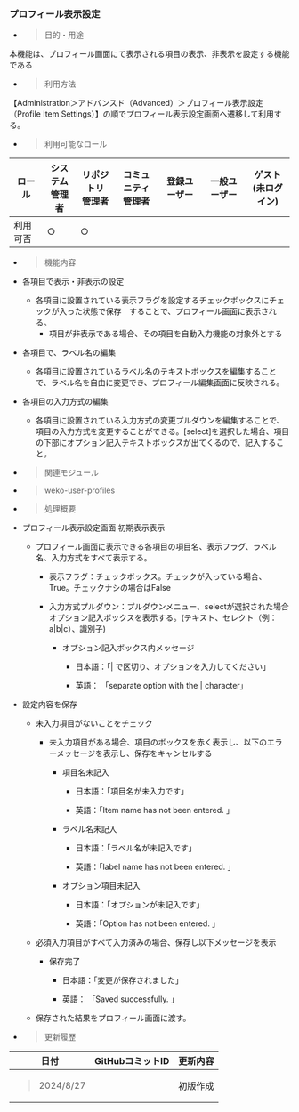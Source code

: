 ### プロフィール表示設定

  - > 目的・用途

本機能は、プロフィール画面にて表示される項目の表示、非表示を設定する機能である

  - > 利用方法

【Administration＞アドバンスド（Advanced）＞プロフィール表示設定（Profile Item Settings）】の順でプロフィール表示設定画面へ遷移して利用する。

  - > 利用可能なロール

<table>
<thead>
<tr class="header">
<th>ロール</th>
<th>システム<br />
管理者</th>
<th>リポジトリ<br />
管理者</th>
<th>コミュニティ<br />
管理者</th>
<th>登録ユーザー</th>
<th>一般ユーザー</th>
<th>ゲスト<br />
(未ログイン)</th>
</tr>
</thead>
<tbody>
<tr class="odd">
<td>利用可否</td>
<td>○</td>
<td>○</td>
<td></td>
<td></td>
<td></td>
<td></td>
</tr>
</tbody>
</table>

  - > 機能内容

  - 各項目で表示・非表示の設定

      - 各項目に設置されている表示フラグを設定するチェックボックスにチェックが入った状態で保存　することで、プロフィール画面に表示される。
          - 項目が非表示である場合、その項目を自動入力機能の対象外とする

  - 各項目で、ラベル名の編集

      - 各項目に設置されているラベル名のテキストボックスを編集することで、ラベル名を自由に変更でき、プロフィール編集画面に反映される。

  - 各項目の入力方式の編集

      - 各項目に設置されている入力方式の変更プルダウンを編集することで、項目の入力方式を変更することができる。\[select\]を選択した場合、項目の下部にオプション記入テキストボックスが出てくるので、記入すること。

<!-- end list -->

  - > 関連モジュール

<!-- end list -->

  - > weko-user-profiles

<!-- end list -->

  - > 処理概要

  - プロフィール表示設定画面 初期表示表示

      - プロフィール画面に表示できる各項目の項目名、表示フラグ、ラベル名、入力方式をすべて表示する。

          - 表示フラグ：チェックボックス。チェックが入っている場合、True。チェックナシの場合はFalse

          - 入力方式プルダウン：プルダウンメニュー、selectが選択された場合オプション記入ボックスを表示する。(テキスト、セレクト（例：a\|b\|c）、識別子)

              - オプション記入ボックス内メッセージ

                  - 日本語：「\| で区切り、オプションを入力してください」

                  - 英語： 「separate option with the \| character」

  - 設定内容を保存

      - 未入力項目がないことをチェック

          - 未入力項目がある場合、項目のボックスを赤く表示し、以下のエラーメッセージを表示し、保存をキャンセルする

              - 項目名未記入

                  - 日本語：「項目名が未入力です」

                  -  英語：「Item name has not been entered. 」

              - ラベル名未記入

                  - 日本語：「ラベル名が未記入です」

                  - 英語：「label name has not been entered. 」

              - オプション項目未記入

                  - 日本語：「オプションが未記入です」

                  - 英語：「Option has not been entered. 」

      - 必須入力項目がすべて入力済みの場合、保存し以下メッセージを表示

          - 保存完了

              - 日本語：「変更が保存されました」

              - 英語： 「Saved successfully. 」

      - 保存された結果をプロフィール画面に渡す。

  - > 更新履歴

<table>
<thead>
<tr class="header">
<th>日付</th>
<th>GitHubコミットID</th>
<th>更新内容</th>
</tr>
</thead>
<tbody>
<tr class="odd">
<td><blockquote>
<p>2024/8/27</p>
</blockquote></td>
<td></td>
<td>初版作成</td>
</tr>
</tbody>
</table>
